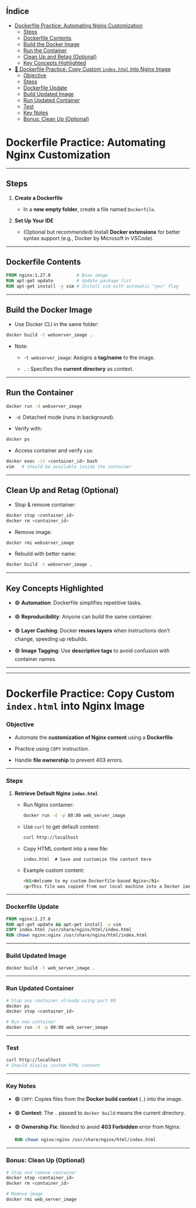## Índice

- [Dockerfile Practice: Automating Nginx Customization](#dockerfile-practice-automating-nginx-customization)
    - [Steps](#steps)
    - [Dockerfile Contents](#dockerfile-contents)
    - [Build the Docker Image](#build-the-docker-image)
    - [Run the Container](#run-the-container)
    - [Clean Up and Retag (Optional)](#clean-up-and-retag-optional)
    - [Key Concepts Highlighted](#key-concepts-highlighted)
- [🔹 Dockerfile Practice: Copy Custom `index.html` into Nginx Image](#-dockerfile-practice-copy-custom-indexhtml-into-nginx-image)
    - [Objective](#objective)
    - [Steps](#steps-1)
    - [Dockerfile Update](#dockerfile-update)
    - [Build Updated Image](#build-updated-image)
    - [Run Updated Container](#run-updated-container)
    - [Test](#test)
    - [Key Notes](#key-notes)
    - [Bonus: Clean Up (Optional)](#bonus-clean-up-optional)


# Dockerfile Practice: Automating Nginx Customization

* * *

## Steps

1.  **Create a Dockerfile**
    
    - In a **new empty folder**, create a file named `Dockerfile`.
2.  **Set Up Your IDE**
    
    - (Optional but recommended) Install **Docker extensions** for better syntax support (e.g., Docker by Microsoft in VSCode).

* * *

## Dockerfile Contents

```Dockerfile
FROM nginx:1.27.0          # Base image
RUN apt-get update         # Update package list
RUN apt-get install -y vim # Install vim with automatic "yes" flag
```

* * *

## Build the Docker Image

- Use Docker CLI in the same folder:

```bash
docker build -t webserver_image .
```

- Note:
    
    - `-t webserver_image`: Assigns a **tag/name** to the image.
        
    - `.` : Specifies the **current directory** as context.
        

* * *

## Run the Container

```bash
docker run -d webserver_image
```

- `-d`: Detached mode (runs in background).
    
- Verify with:
    

```bash
docker ps
```

- Access container and verify `vim`:

```bash
docker exec -it <container_id> bash
vim   # should be available inside the container
```

* * *

## Clean Up and Retag (Optional)

- Stop & remove container:

```bash
docker stop <container_id>
docker rm <container_id>
```

- Remove image:

```bash
docker rmi webserver_image
```

- Rebuild with better name:

```bash
docker build -t webserver_image .
```

* * *

## Key Concepts Highlighted

- 🟢 **Automation**: Dockerfile simplifies repetitive tasks.
    
- 🟢 **Reproducibility**: Anyone can build the same container.
    
- 🟢 **Layer Caching**: Docker **reuses layers** when instructions don’t change, speeding up rebuilds.
    
- 🟢 **Image Tagging**: Use **descriptive tags** to avoid confusion with container names.
    

* * *

* * *

# Dockerfile Practice: Copy Custom `index.html` into Nginx Image

### Objective

- Automate the **customization of Nginx content** using a **Dockerfile**.
    
- Practice using `COPY` instruction.
    
- Handle **file ownership** to prevent 403 errors.
    

* * *

### Steps

1.  **Retrieve Default Nginx `index.html`**
    
    - Run Nginx container:
        
        ```bash
        docker run -d -p 80:80 web_server_image
        ```
        
    - Use `curl` to get default content:
        
        ```bash
        curl http://localhost
        ```
        
    - Copy HTML content into a new file:
        
        ```plaintext
        index.html  # Save and customize the content here
        ```
        
    - Example custom content:
        
        ```html
        <h1>Welcome to my custom Dockerfile-based Nginx</h1>
        <p>This file was copied from our local machine into a Docker image.</p>
        ```
        

* * *

### Dockerfile Update

```Dockerfile
FROM nginx:1.27.0
RUN apt-get update && apt-get install -y vim
COPY index.html /usr/share/nginx/html/index.html
RUN chown nginx:nginx /usr/share/nginx/html/index.html
```

* * *

### Build Updated Image

```bash
docker build -t web_server_image .
```

* * *

### Run Updated Container

```bash
# Stop any container already using port 80
docker ps
docker stop <container_id>

# Run new container
docker run -d -p 80:80 web_server_image
```

* * *

### Test

```bash
curl http://localhost
# Should display custom HTML content
```

* * *

### Key Notes

- 🟢 `COPY`: Copies files from the **Docker build context** (`.`) into the image.
    
- 🟢 **Context**: The `.` passed to `docker build` means the current directory.
    
- 🟢 **Ownership Fix**: Needed to avoid **403 Forbidden** error from Nginx:
    
    ```Dockerfile
    RUN chown nginx:nginx /usr/share/nginx/html/index.html
    ```
    

* * *

### Bonus: Clean Up (Optional)

```bash
# Stop and remove container
docker stop <container_id>
docker rm <container_id>

# Remove image
docker rmi web_server_image
```

